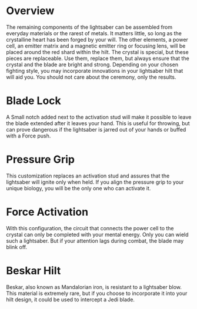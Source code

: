 # Overview

The remaining components of the lightsaber can be assembled from everyday materials or the rarest of metals.
It matters little, so long as the crystalline heart has been forged by your will.
The other elements, a power cell, an emitter matrix and a magnetic emitter ring or focusing lens, will be placed around the red shard within the hilt.
The crystal is special, but these pieces are replaceable.
Use them, replace them, but always ensure that the crystal and the blade are bright and strong.
Depending on your chosen fighting style, you may incorporate innovations in your lightsaber hilt that will aid you.
You should not care about the ceremony, only the results.

# Blade Lock

A Small notch added next to the activation stud will make it possible to leave the blade extended after it leaves your hand.
This is useful for throwing, but can prove dangerous if the lightsaber is jarred out of your hands or buffed with a Force push.

# Pressure Grip

This customization replaces an activation stud and assures that the lightsaber will ignite only when held.
If you align the pressure grip to your unique biology, you will be the only one who can activate it.

# Force Activation

With this configuration, the circuit that connects the power cell to the crystal can only be completed with your mental energy.
Only you can wield such a lightsaber.
But if your attention lags during combat, the blade may blink off.

# Beskar Hilt

Beskar, also known as Mandalorian iron, is resistant to a lightsaber blow.
This material is extremely rare, but if you choose to incorporate it into your hilt design, it could be used to intercept a Jedi blade.
